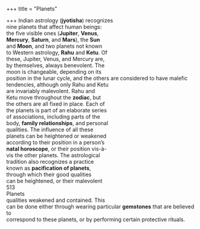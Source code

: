 +++
title = "Planets"

+++
Indian astrology (**jyotisha**) recognizes  
nine planets that affect human beings:  
the five visible ones (**Jupiter**, **Venus**,  
**Mercury**, **Saturn**, and **Mars**), the **Sun**  
and **Moon**, and two planets not known  
to Western astrology, **Rahu** and **Ketu**. Of  
these, Jupiter, Venus, and Mercury are,  
by themselves, always benevolent. The  
moon is changeable, depending on its  
position in the lunar cycle, and the others are considered to have malefic tendencies, although only Rahu and Ketu  
are invariably malevolent. Rahu and  
Ketu move throughout the **zodiac**, but  
the others are all fixed in place. Each of  
the planets is part of an elaborate series  
of associations, including parts of the  
body, **family relationships**, and personal  
qualities. The influence of all these  
planets can be heightened or weakened  
according to their position in a person’s  
**natal horoscope**, or their position vis-à-  
vis the other planets. The astrological  
tradition also recognizes a practice  
known as **pacification of planets**,  
through which their good qualities  
can be heightened, or their malevolent  
513  
Planets  
qualities weakened and contained. This  
can be done either through wearing particular **gemstones** that are believed to  
correspond to these planets, or by performing certain protective rituals.